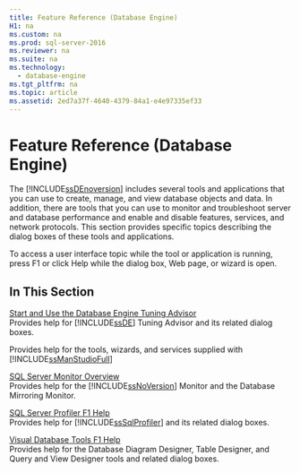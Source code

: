 ```yaml
---
title: Feature Reference (Database Engine)
H1: na
ms.custom: na
ms.prod: sql-server-2016
ms.reviewer: na
ms.suite: na
ms.technology: 
  - database-engine
ms.tgt_pltfrm: na
ms.topic: article
ms.assetid: 2ed7a37f-4640-4379-84a1-e4e97335ef33
---
```

# Feature Reference (Database Engine)
  The [!INCLUDE[ssDEnoversion](../../Topics/TopicNameContainA/includes/ssDEnoversion_md.md)] includes several tools and applications that you can use to create, manage, and view database objects and data. In addition, there are tools that you can use to monitor and troubleshoot server and database performance and enable and disable features, services, and network protocols. This section provides specific topics describing the dialog boxes of these tools and applications.  
  
 To access a user interface topic while the tool or application is running, press F1 or click Help while the dialog box, Web page, or wizard is open.  
  
## In This Section  
 [Start and Use the Database Engine Tuning Advisor](../../Topics/TopicNameNotContainA/Start-and-Use-the-Database-Engine-Tuning-Advisor.md)  
 Provides help for [!INCLUDE[ssDE](../../Topics/TopicNameContainA/includes/ssDE_md.md)] Tuning Advisor and its related dialog boxes.  
  
 Provides help for the tools, wizards, and services supplied with [!INCLUDE[ssManStudioFull](../../Topics/TopicNameContainA/includes/ssManStudioFull_md.md)]  
  
 [SQL Server Monitor Overview](../../Topics/TopicNameNotContainA/SQL-Server-Monitor-Overview.md)  
 Provides help for the [!INCLUDE[ssNoVersion](../../Topics/TopicNameContainA/includes/ssNoVersion_md.md)] Monitor and the Database Mirroring Monitor.  
  
 [SQL Server Profiler F1 Help](../../Topics/TopicNameNotContainA/SQL-Server-Profiler-F1-Help.md)  
 Provides help for [!INCLUDE[ssSqlProfiler](../../Topics/TopicNameContainA/includes/ssSqlProfiler_md.md)] and its related dialog boxes.  
  
 [Visual Database Tools F1 Help](../Topic/Visual%20Database%20Tools%20F1%20Help.md)  
 Provides help for the Database Diagram Designer, Table Designer, and Query and View Designer tools and related dialog boxes.  
  
  